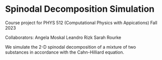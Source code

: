 # Spinodal Decomposition Simulation

Course project for PHYS 512 (Computational Physics with Appications) Fall 2023

Collaborators:
Angela Moskal
Leandro Rizk
Sarah Rourke 

We simulate the 2-D spinodal decomposition of a mixture of two substances in accordance with the Cahn-Hilliard equation.
